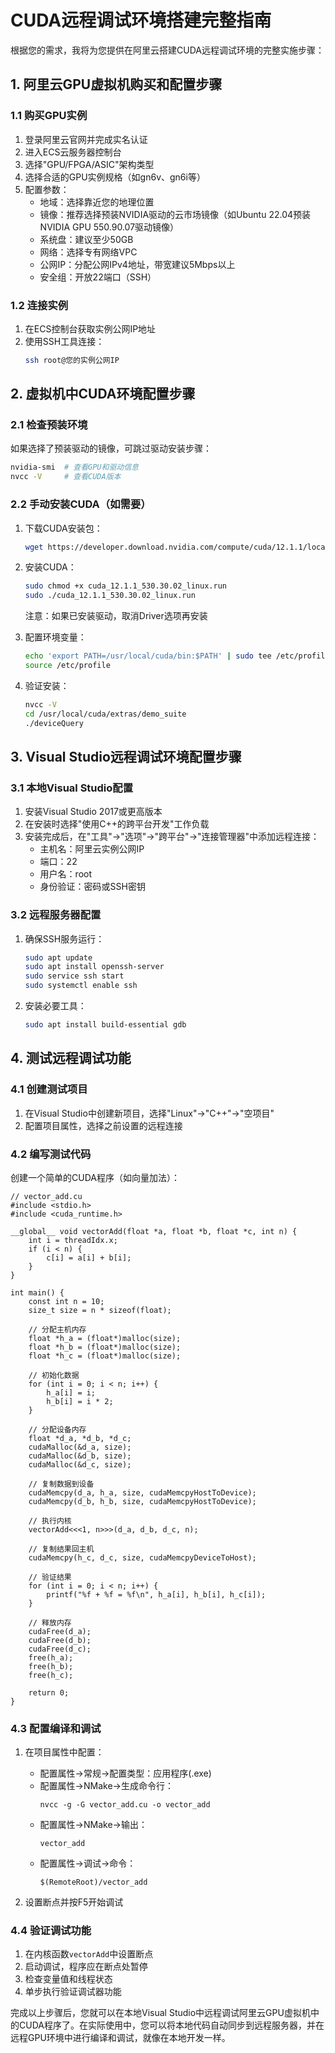 # CUDA远程调试环境搭建完整指南

根据您的需求，我将为您提供在阿里云搭建CUDA远程调试环境的完整实施步骤：

## 1. 阿里云GPU虚拟机购买和配置步骤

### 1.1 购买GPU实例
1. 登录阿里云官网并完成实名认证
2. 进入ECS云服务器控制台
3. 选择"GPU/FPGA/ASIC"架构类型
4. 选择合适的GPU实例规格（如gn6v、gn6i等）
5. 配置参数：
   - 地域：选择靠近您的地理位置
   - 镜像：推荐选择预装NVIDIA驱动的云市场镜像（如Ubuntu 22.04预装NVIDIA GPU 550.90.07驱动镜像）
   - 系统盘：建议至少50GB
   - 网络：选择专有网络VPC
   - 公网IP：分配公网IPv4地址，带宽建议5Mbps以上
   - 安全组：开放22端口（SSH）

### 1.2 连接实例
1. 在ECS控制台获取实例公网IP地址
2. 使用SSH工具连接：
   ```bash
   ssh root@您的实例公网IP
   ```

## 2. 虚拟机中CUDA环境配置步骤

### 2.1 检查预装环境
如果选择了预装驱动的镜像，可跳过驱动安装步骤：
```bash
nvidia-smi  # 查看GPU和驱动信息
nvcc -V     # 查看CUDA版本
```

### 2.2 手动安装CUDA（如需要）
1. 下载CUDA安装包：
   ```bash
   wget https://developer.download.nvidia.com/compute/cuda/12.1.1/local_installers/cuda_12.1.1_530.30.02_linux.run
   ```

2. 安装CUDA：
   ```bash
   sudo chmod +x cuda_12.1.1_530.30.02_linux.run
   sudo ./cuda_12.1.1_530.30.02_linux.run
   ```
   注意：如果已安装驱动，取消Driver选项再安装

3. 配置环境变量：
   ```bash
   echo 'export PATH=/usr/local/cuda/bin:$PATH' | sudo tee /etc/profile.d/cuda.sh
   source /etc/profile
   ```

4. 验证安装：
   ```bash
   nvcc -V
   cd /usr/local/cuda/extras/demo_suite
   ./deviceQuery
   ```

## 3. Visual Studio远程调试环境配置步骤

### 3.1 本地Visual Studio配置
1. 安装Visual Studio 2017或更高版本
2. 在安装时选择"使用C++的跨平台开发"工作负载
3. 安装完成后，在"工具"->"选项"->"跨平台"->"连接管理器"中添加远程连接：
   - 主机名：阿里云实例公网IP
   - 端口：22
   - 用户名：root
   - 身份验证：密码或SSH密钥

### 3.2 远程服务器配置
1. 确保SSH服务运行：
   ```bash
   sudo apt update
   sudo apt install openssh-server
   sudo service ssh start
   sudo systemctl enable ssh
   ```

2. 安装必要工具：
   ```bash
   sudo apt install build-essential gdb
   ```

## 4. 测试远程调试功能

### 4.1 创建测试项目
1. 在Visual Studio中创建新项目，选择"Linux"->"C++"->"空项目"
2. 配置项目属性，选择之前设置的远程连接

### 4.2 编写测试代码
创建一个简单的CUDA程序（如向量加法）：
```cuda
// vector_add.cu
#include <stdio.h>
#include <cuda_runtime.h>

__global__ void vectorAdd(float *a, float *b, float *c, int n) {
    int i = threadIdx.x;
    if (i < n) {
        c[i] = a[i] + b[i];
    }
}

int main() {
    const int n = 10;
    size_t size = n * sizeof(float);
    
    // 分配主机内存
    float *h_a = (float*)malloc(size);
    float *h_b = (float*)malloc(size);
    float *h_c = (float*)malloc(size);
    
    // 初始化数据
    for (int i = 0; i < n; i++) {
        h_a[i] = i;
        h_b[i] = i * 2;
    }
    
    // 分配设备内存
    float *d_a, *d_b, *d_c;
    cudaMalloc(&d_a, size);
    cudaMalloc(&d_b, size);
    cudaMalloc(&d_c, size);
    
    // 复制数据到设备
    cudaMemcpy(d_a, h_a, size, cudaMemcpyHostToDevice);
    cudaMemcpy(d_b, h_b, size, cudaMemcpyHostToDevice);
    
    // 执行内核
    vectorAdd<<<1, n>>>(d_a, d_b, d_c, n);
    
    // 复制结果回主机
    cudaMemcpy(h_c, d_c, size, cudaMemcpyDeviceToHost);
    
    // 验证结果
    for (int i = 0; i < n; i++) {
        printf("%f + %f = %f\n", h_a[i], h_b[i], h_c[i]);
    }
    
    // 释放内存
    cudaFree(d_a);
    cudaFree(d_b);
    cudaFree(d_c);
    free(h_a);
    free(h_b);
    free(h_c);
    
    return 0;
}
```

### 4.3 配置编译和调试
1. 在项目属性中配置：
   - 配置属性->常规->配置类型：应用程序(.exe)
   - 配置属性->NMake->生成命令行：
     ```
     nvcc -g -G vector_add.cu -o vector_add
     ```
   - 配置属性->NMake->输出：
     ```
     vector_add
     ```
   - 配置属性->调试->命令：
     ```
     $(RemoteRoot)/vector_add
     ```

2. 设置断点并按F5开始调试

### 4.4 验证调试功能
1. 在内核函数`vectorAdd`中设置断点
2. 启动调试，程序应在断点处暂停
3. 检查变量值和线程状态
4. 单步执行验证调试器功能

完成以上步骤后，您就可以在本地Visual Studio中远程调试阿里云GPU虚拟机中的CUDA程序了。在实际使用中，您可以将本地代码自动同步到远程服务器，并在远程GPU环境中进行编译和调试，就像在本地开发一样。